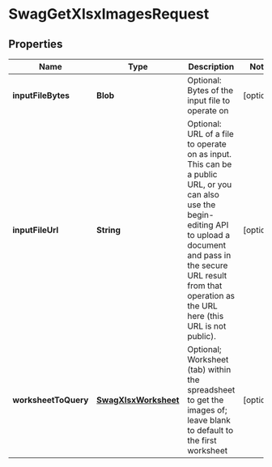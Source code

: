 
# SwagGetXlsxImagesRequest

## Properties
Name | Type | Description | Notes
------------ | ------------- | ------------- | -------------
**inputFileBytes** | **Blob** | Optional: Bytes of the input file to operate on |  [optional]
**inputFileUrl** | **String** | Optional: URL of a file to operate on as input.  This can be a public URL, or you can also use the begin-editing API to upload a document and pass in the secure URL result from that operation as the URL here (this URL is not public). |  [optional]
**worksheetToQuery** | [**SwagXlsxWorksheet**](SwagXlsxWorksheet.md) | Optional; Worksheet (tab) within the spreadsheet to get the images of; leave blank to default to the first worksheet |  [optional]



